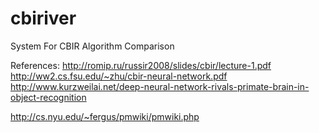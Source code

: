 # cbiriver
System For CBIR Algorithm Comparison

References:
http://romip.ru/russir2008/slides/cbir/lecture-1.pdf
http://ww2.cs.fsu.edu/~zhu/cbir-neural-network.pdf
http://www.kurzweilai.net/deep-neural-network-rivals-primate-brain-in-object-recognition

http://cs.nyu.edu/~fergus/pmwiki/pmwiki.php
